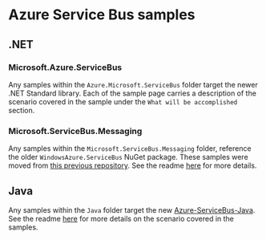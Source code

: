 # Azure Service Bus samples

## .NET

### Microsoft.Azure.ServiceBus
Any samples within the `Azure.Microsoft.ServiceBus` folder target the newer .NET Standard library. Each of the sample page carries a description of the scenario covered in the sample
under the `What will be accomplished` section.

### Microsoft.ServiceBus.Messaging
Any samples within the `Microsoft.ServiceBus.Messaging` folder, reference the older `WindowsAzure.ServiceBus` NuGet package. These samples were moved from [this previous repository](https://github.com/Azure-Samples/azure-servicebus-messaging-samples). See the readme [here](./DotNet/Microsoft.ServiceBus.Messaging/README.md) for more details. 

## Java
Any samples within the `Java` folder target the new [Azure-ServiceBus-Java](https://github.com/Azure/azure-service-bus-java). See the readme [here](https://github.com/Azure/azure-service-bus/blob/master/samples/Java/readme.md) for more details on the scenario covered in the samples.
